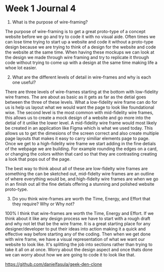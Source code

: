# Week 1 Journal 4

1. What is the purpose of wire-framing?

The purpose of wire-framing is to get a great proto-type of a concept website before we go and try to code it with no visual aide.
Often times we can lose time trying to start up a website and code it without a proto-type design because we are trying to think of a design for the website and code the website at the same time. When having these mockups we can look at the design we made through wire framing and try to replicate it through code without trying to come up with a design at the same time making life a whoe lot easier. 

2. What are the different levels of detail in wire-frames and why is each one useful?

There are three levels of wire-frames starting at the bottom with low-fidelity wire frames. The are about as basic as it gets as far as the detial goes between the three of these levels. What a low-fidelity wire frame can do for us is help us layout what we would want the page to look like foundational wise. The second level is the most common with mid-fidelity wire frames, this allows us to create a mock design of a website and go more into the detial of it unlike the lower level. A mid-fidelity wire frame would most likely be created in an application like Figma which is what we used today. This allows us to get the dimesions of the screen correct and also create multiple page layouts that makes it easy to carry similiar elements page to page. Once we get to a high-fidelity wire frame we start adding in the fine detials of the webpage we are building. For example rounding the edges on a card, or changing the colors within that card so that they are contrasting creating a look that pops out of the page. 

The best way to think about all of these are low-fidelty wire frames are something the can be sketched out, mid-fidelty wire frames are an outline of where everything would be, and high-fidelty wire frames are when we go in an finish out all the fine detials offering a stunning and polished website proto-type. 

3. Do you think wire-frames are worth the Time, Energy, and Effort that they require? Why or Why not?

100% I think that wire-frames are worth the Time, Energy and Effort. If we think about it like any design process we have to start with a rough draft and why not let that be the wire frame. It is a great starting place for any designer/developer to put their ideas into action making it a quick and effective way before starting any of the coding. Then when we get done with wire frame, we have a visual representation of what we want our website to look like. It's splitting the job into sections rather than trying to take it all on at once. Worry about the design aspect and once thats done we can worry about how we are going to code it to look like that.  

https://github.com/danielfasula/geek-den-clone